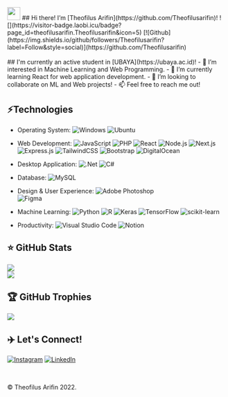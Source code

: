 <img src="https://user-images.githubusercontent.com/76520574/207960969-1e90b8c9-6de3-4c08-b56a-83eb882a6cea.gif" width="30px"/>
## Hi there! I’m [Theofilus Arifin](https://github.com/Theofilusarifin)!
![](https://visitor-badge.laobi.icu/badge?page_id=theofilusarifin.Theofilusarifin&icon=5)
[![Github](https://img.shields.io/github/followers/Theofilusarifin?label=Follow&style=social)](https://github.com/Theofilusarifin)
<br />
<br />
## I'm currently an active student in [UBAYA](https://ubaya.ac.id)!
- 👀 I’m interested in Machine Learning and Web Programming.
- 🌱 I’m currently learning React for web application development.
- 💞️ I’m looking to collaborate on ML and Web projects!
- 📫 Feel free to reach me out!
<br />

## ⚡Technologies
- Operating System: 
![Windows](https://img.shields.io/badge/Windows-black?style=flat&logo=windows&logoColor=white)
![Ubuntu](https://img.shields.io/badge/Ubuntu-E95420?style=flat&logo=ubuntu&logoColor=white)

- Web Development:
![JavaScript](https://img.shields.io/badge/javascript-%23323330.svg?style=flat&logo=javascript&logoColor=%23F7DF1E)
![PHP](https://img.shields.io/badge/php-%23777BB4.svg?style=flat&logo=php&logoColor=white)
![React](https://img.shields.io/badge/react-%2320232a.svg?style=flat&logo=react&logoColor=%2361DAFB)
![Node.js](https://img.shields.io/badge/node.js-6DA55F?style=flat&logo=node.js&logoColor=white) 
![Next.js](https://img.shields.io/badge/Next-black?style=flat&logo=next.js&logoColor=white)
![Express.js](https://img.shields.io/badge/express.js-%23404d59.svg?style=flat&logo=express&logoColor=%2361DAFB)
![TailwindCSS](https://img.shields.io/badge/tailwindcss-%2338B2AC.svg?style=flat&logo=tailwind-css&logoColor=white)
![Bootstrap](https://img.shields.io/badge/bootstrap-%23563D7C.svg?style=flat&logo=bootstrap&logoColor=white) 
![DigitalOcean](https://img.shields.io/badge/DigitalOcean-%230167ff.svg?style=flat&logo=digitalOcean&logoColor=white) 

- Desktop Application:
![.Net](https://img.shields.io/badge/.NET-5C2D91?style=flat&logo=.net&logoColor=white)
![C#](https://img.shields.io/badge/c%23-%23239120.svg?style=flat&logo=c-sharp&logoColor=white)

- Database:
![MySQL](https://img.shields.io/badge/mysql-%2300f.svg?style=flat&logo=mysql&logoColor=white)

- Design & User Experience:
![Adobe Photoshop](https://img.shields.io/badge/adobephotoshop-%2331A8FF.svg?style=flat&logo=adobephotoshop&logoColor=white) 	
![Figma](https://img.shields.io/badge/figma-%23F24E1E.svg?style=flat&logo=figma&logoColor=white) 

- Machine Learning:
![Python](https://img.shields.io/badge/python-3670A0?style=flat&logo=python&logoColor=ffdd54) 
![R](https://img.shields.io/badge/r-%23276DC3.svg?style=flat&logo=r&logoColor=white)
![Keras](https://img.shields.io/badge/Keras-%23D00000.svg?style=flat&logo=Keras&logoColor=white) 
![TensorFlow](https://img.shields.io/badge/TensorFlow-%23FF6F00.svg?style=flat&logo=TensorFlow&logoColor=white) 
![scikit-learn](https://img.shields.io/badge/scikit--learn-%23F7931E.svg?style=flat&logo=scikit-learn&logoColor=white)

- Productivity:
![Visual Studio Code](https://img.shields.io/badge/Visual%20Studio%20Code-0078d7.svg?style=flat&logo=visual-studio-code&logoColor=white)
![Notion](https://img.shields.io/badge/Notion-%23000000.svg?style=flat&logo=notion&logoColor=white)

## ⭐ GitHub Stats
<!-- ![](https://github-readme-stats.vercel.app/api?username=theofilusarifin&theme=radical&hide_border=false&include_all_commits=true&count_private=true)<br/> -->
![](https://github-readme-streak-stats.herokuapp.com/?user=theofilusarifin&theme=radical&hide_border=false)<br/>
![](https://github-readme-stats.vercel.app/api/top-langs/?username=theofilusarifin&theme=radical&hide_border=false&include_all_commits=true&count_private=true&layout=compact)

## 🏆 GitHub Trophies
![](https://github-profile-trophy.vercel.app/?username=theofilusarifin&theme=radical&no-frame=false&no-bg=false&margin-w=4)

## ✈️ Let's Connect!
[![Instagram](https://img.shields.io/badge/Instagram-%23E4405F.svg?logo=Instagram&logoColor=white)](https://instagram.com/theofilusarifin) 
[![LinkedIn](https://img.shields.io/badge/LinkedIn-%230077B5.svg?logo=linkedin&logoColor=white)](https://linkedin.com/in/theofilusarifin) 
<br />
<br />
##
&#169; Theofilus Arifin 2022.
